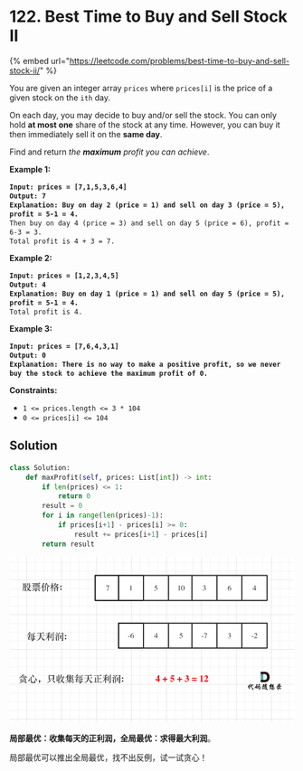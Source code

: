 # 122. Best Time to Buy and Sell Stock II

{% embed url="https://leetcode.com/problems/best-time-to-buy-and-sell-stock-ii/" %}

You are given an integer array `prices` where `prices[i]` is the price of a given stock on the `ith` day.

On each day, you may decide to buy and/or sell the stock. You can only hold **at most one** share of the stock at any time. However, you can buy it then immediately sell it on the **same day**.

Find and return _the **maximum** profit you can achieve_.

&#x20;

**Example 1:**

<pre><code><strong>Input: prices = [7,1,5,3,6,4]
</strong><strong>Output: 7
</strong><strong>Explanation: Buy on day 2 (price = 1) and sell on day 3 (price = 5), profit = 5-1 = 4.
</strong>Then buy on day 4 (price = 3) and sell on day 5 (price = 6), profit = 6-3 = 3.
Total profit is 4 + 3 = 7.
</code></pre>

**Example 2:**

<pre><code><strong>Input: prices = [1,2,3,4,5]
</strong><strong>Output: 4
</strong><strong>Explanation: Buy on day 1 (price = 1) and sell on day 5 (price = 5), profit = 5-1 = 4.
</strong>Total profit is 4.
</code></pre>

**Example 3:**

<pre><code><strong>Input: prices = [7,6,4,3,1]
</strong><strong>Output: 0
</strong><strong>Explanation: There is no way to make a positive profit, so we never buy the stock to achieve the maximum profit of 0.
</strong></code></pre>

&#x20;

**Constraints:**

* `1 <= prices.length <= 3 * 104`
* `0 <= prices[i] <= 104`

## Solution

```python
class Solution:
    def maxProfit(self, prices: List[int]) -> int:
        if len(prices) <= 1:
            return 0
        result = 0
        for i in range(len(prices)-1):
            if prices[i+1] - prices[i] >= 0:
                result += prices[i+1] - prices[i]
        return result
```

![](<../../.gitbook/assets/image (4).png>)

**局部最优：收集每天的正利润，全局最优：求得最大利润**。

局部最优可以推出全局最优，找不出反例，试一试贪心！
